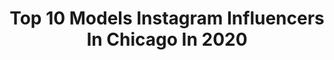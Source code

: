 ---
title: Top 10 Models Instagram Influencers In Chicago In 2020
description: >-
  Find top models Instagram influencers in Chicago in 2020. Most popular hashtags: #model #fashion #style #photography.
platform: Instagram
profiles:
  - username: "bridgette0737"
    fullname: >-
      Bridgette ♥️🖤
    location: "United States"
    followers: 3240
    engagement: 1553
    commentsToLikes: 0.065746
    avatar: "https://scontent-hkg3-1.cdninstagram.com/v/t51.2885-19/s320x320/83530692_501106180609574_7662615702133538816_n.jpg?_nc_ht=scontent-hkg3-1.cdninstagram.com&_nc_ohc=z3Cq5kFFQKQAX-xUUH2&oh=f8ef20fa1a4b6f1a5d4e303297b3e23d&oe=5E9619B8"
    verified: false
    hashtags: "#tightdress, #inspiration, #relaxed, #louboutinheels"
  - username: "alexismatsen"
    fullname: >-
      Alexis
    location: "United States"
    followers: 2012
    engagement: 1500
    commentsToLikes: 0.044746
    avatar: "https://scontent-ams4-1.cdninstagram.com/v/t51.2885-19/s320x320/73372126_764686123995640_4023137643310088192_n.jpg?_nc_ht=scontent-ams4-1.cdninstagram.com&_nc_ohc=8Tp4monH-x4AX8_1Wmq&oh=e49ef4edde9a16b23ca585b625676fc0&oe=5EB61EB9"
    verified: false
    hashtags: ""
  - username: "lynneasmitherzz"
    fullname: >-
      Lynnea Smith
    location: "United States"
    followers: 11821
    engagement: 619
    commentsToLikes: 0.013329
    avatar: "https://scontent-amt2-1.cdninstagram.com/v/t51.2885-19/s320x320/70025765_2630986986946296_7083931728728817664_n.jpg?_nc_ht=scontent-amt2-1.cdninstagram.com&_nc_ohc=q6onI8wvh9gAX-3wX0e&oh=9bde43d8cb5efbbf5278bf7a5eb42b93&oe=5EB406E2"
    verified: false
    hashtags: "#morebeachdays, #ckzncrm"
  - username: "oliviaromannn"
    fullname: >-
      Olivia
    location: "United States"
    followers: 5965
    engagement: 1028
    commentsToLikes: 0.027358
    avatar: "https://scontent-lhr8-1.cdninstagram.com/v/t51.2885-19/s320x320/61444882_330910177594400_6159669227784503296_n.jpg?_nc_ht=scontent-lhr8-1.cdninstagram.com&_nc_ohc=0qaGP524t74AX8S5Ma1&oh=c5aae0628caeddab75d583942ead8064&oe=5EBC1B15"
    verified: false
    hashtags: "#newyorkmodel, #freelancemodel, #studioshoot, #indybased"
  - username: "auroragozmic"
    fullname: >-
      💖Aurora Gozmic💖
    location: "United States"
    followers: 16156
    engagement: 377
    commentsToLikes: 0.020792
    avatar: "https://scontent-ams4-1.cdninstagram.com/v/t51.2885-19/s320x320/91485469_632390313988172_6312379418513768448_n.jpg?_nc_ht=scontent-ams4-1.cdninstagram.com&_nc_ohc=CeG6lOHKydIAX8YAbBp&oh=8b852ca2e9e493474188c0d79b7519d9&oe=5EB4E5C8"
    verified: false
    hashtags: "#you, #dragqueen, #makeup, #fashion"
  - username: "hailey.lainee"
    fullname: >-
      Hails
    location: "United States"
    followers: 80019
    engagement: 554
    commentsToLikes: 0.018179
    avatar: "https://scontent-ams4-1.cdninstagram.com/v/t51.2885-19/s320x320/81420390_2580647695394358_135826360756076544_n.jpg?_nc_ht=scontent-ams4-1.cdninstagram.com&_nc_ohc=eh8AjElDjXgAX_S0bK4&oh=1ac18275da2aefed92db63264fc7e64e&oe=5EBCA2C3"
    verified: false
    hashtags: "#werkitfromhome, #boyfriend, #thisisquitting, #playbyplay"
  - username: "kyliekohlxoxo"
    fullname: >-
      Kylie Kohl
    location: "United States"
    followers: 54154
    engagement: 364
    commentsToLikes: 0.020614
    avatar: "https://scontent-ams4-1.cdninstagram.com/v/t51.2885-19/s150x150/56436565_566876330488443_4948565905752719360_n.jpg?_nc_ht=scontent-ams4-1.cdninstagram.com&_nc_ohc=6rT-r7Nw5JsAX-DssaL&oh=ce66cba3e1e540f690157625d197ab3a&oe=5EBA0482"
    verified: false
    hashtags: "#nature, #boudoirpronunciation, #boudoirshooting, #spring2020"
  - username: "theparishjames"
    fullname: >-
      Parish James™️
    location: "United States"
    followers: 5852
    engagement: 2072
    commentsToLikes: 0.030820
    avatar: "https://scontent-lhr8-1.cdninstagram.com/v/t51.2885-19/s320x320/92047920_2834417633310873_8671164556849971200_n.jpg?_nc_ht=scontent-lhr8-1.cdninstagram.com&_nc_ohc=h7pMjOQq4PAAX9cId-o&oh=50d0e73af49936cb3f366a97d0f546a4&oe=5EBBA518"
    verified: false
    hashtags: "#lilmamachallenge, #stayathome"
  - username: "_reine.noire_"
    fullname: >-
      ⚫️ 👑
    location: "United States"
    followers: 5299
    engagement: 1156
    commentsToLikes: 0.058789
    avatar: "https://scontent-lhr8-1.cdninstagram.com/v/t51.2885-19/s320x320/78718711_771479910036602_4426313645089095680_n.jpg?_nc_ht=scontent-lhr8-1.cdninstagram.com&_nc_ohc=5L9tRMpf7PQAX89q6sh&oh=b3f11f8fe708e0548792beb503fc2112&oe=5EB95083"
    verified: false
    hashtags: "#modelcrushmonday, #unbothered, #support, #custom"
  - username: "devonspence"
    fullname: >-
      👑 Mr. Devon Spence 💍
    location: "United States"
    followers: 22618
    engagement: 237
    commentsToLikes: 0.015139
    avatar: "https://scontent-lhr8-1.cdninstagram.com/v/t51.2885-19/s320x320/42545538_152941958980747_3295585847113416704_n.jpg?_nc_ht=scontent-lhr8-1.cdninstagram.com&_nc_ohc=wFLFk1IyXwcAX9F5IUs&oh=fa3565888ddf9ece5f9c5013d62984ed&oe=5EBC4243"
    verified: false
    hashtags: "#londonmua, #electricmotorcycle, #cemetery, #cubaverafall"
---